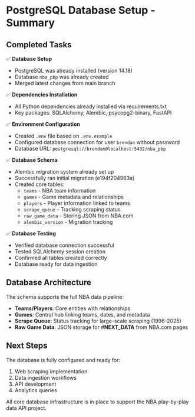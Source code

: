 # PostgreSQL Database Setup - Summary

## Completed Tasks

✅ **Database Setup**
- PostgreSQL was already installed (version 14.18)
- Database `nba_pbp` was already created
- Merged latest changes from main branch

✅ **Dependencies Installation**
- All Python dependencies already installed via requirements.txt
- Key packages: SQLAlchemy, Alembic, psycopg2-binary, FastAPI

✅ **Environment Configuration**
- Created `.env` file based on `.env.example`
- Configured database connection for user `brendan` without password
- Database URL: `postgresql://brendan@localhost:5432/nba_pbp`

✅ **Database Schema**
- Alembic migration system already set up
- Successfully ran initial migration (e194f204963a)
- Created core tables:
  - `teams` - NBA team information
  - `games` - Game metadata and relationships
  - `players` - Player information linked to teams
  - `scrape_queue` - Tracking scraping status
  - `raw_game_data` - Storing JSON from NBA.com
  - `alembic_version` - Migration tracking

✅ **Database Testing**
- Verified database connection successful
- Tested SQLAlchemy session creation
- Confirmed all tables created correctly
- Database ready for data ingestion

## Database Architecture

The schema supports the full NBA data pipeline:
- **Teams/Players**: Core entities with relationships
- **Games**: Central hub linking teams, dates, and metadata
- **Scrape Queue**: Status tracking for large-scale scraping (1996-2025)
- **Raw Game Data**: JSON storage for #__NEXT_DATA__ from NBA.com pages

## Next Steps

The database is fully configured and ready for:
1. Web scraping implementation
2. Data ingestion workflows  
3. API development
4. Analytics queries

All core database infrastructure is in place to support the NBA play-by-play data API project.